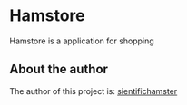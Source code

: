 # Hamstore
Hamstore is a application for shopping

## About the author
The author of this project is: [sientifichamster](https://github.com/scientisthamster)